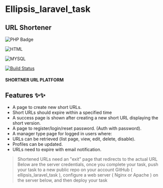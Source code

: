 
# Ellipsis_laravel_task
## URL Shortener


![PHP Badge](https://img.shields.io/badge/PHP-777BB4?style=for-the-badge&logo=php&logoColor=white)

![HTML](https://img.shields.io/badge/HTML-239120?style=for-the-badge&logo=html5&logoColor=white
)

![MYSQL](https://img.shields.io/badge/MySQL-00000F?style=for-the-badge&logo=mysql&logoColor=white)

[![Build Status](https://travis-ci.org/joemccann/dillinger.svg?branch=master)](https://travis-ci.org/joemccann/dillinger)

#### SHORTNER URL PLATFORM
## Features ✨✨
 - A page to create new short URLs.
 - Short URLs should expire within a specified time
 - A success page is shown after creating a new short URL displaying the short version.
 - A page to register/login/reset password. (Auth with password).
 - A manager type page for logged in users where:
 - URLs can be retrieved (list page, view, edit, delete, disable).
 - Profiles can be updated.
 - URLs need to expire with email notification.

 > Shortened URLs need an "exit" page that redirects to the actual URL
 > Below are the server credentials, once you complete your task, 
 > push your task to a new public repo on your account GitHub ( ellipsis_laravel_task ), 
 > configure a web server ( Nginx or Apache ) on the server below, and then deploy your 
 > task



